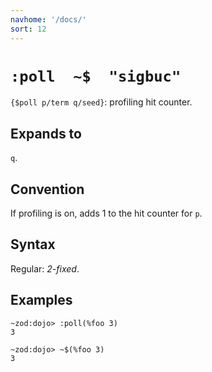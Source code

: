 ```yaml
---
navhome: '/docs/'
sort: 12
---
```


# `:poll  ~$  "sigbuc"`

`{$poll p/term q/seed}`: profiling hit counter.

## Expands to

`q`.

## Convention

If profiling is on, adds 1 to the hit counter for `p`.

## Syntax

Regular: *2-fixed*.

## Examples

    ~zod:dojo> :poll(%foo 3)
    3

    ~zod:dojo> ~$(%foo 3)
    3

